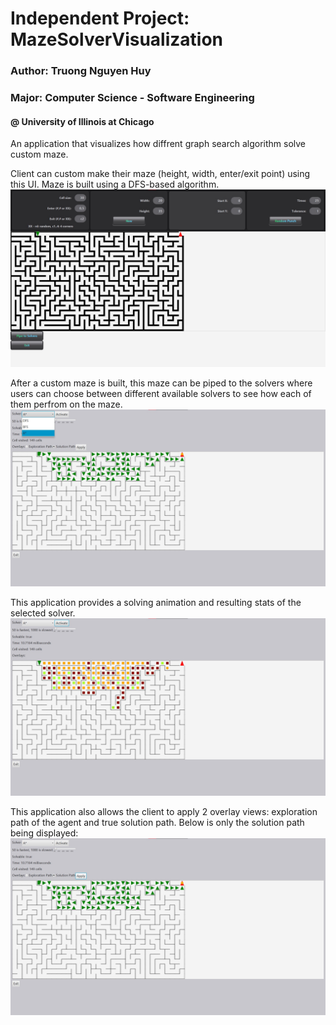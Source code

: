 # Independent Project: MazeSolverVisualization
### Author: Truong Nguyen Huy
### Major: Computer Science - Software Engineering
#### @ University of Illinois at Chicago

An application that visualizes how diffrent graph search algorithm solve custom maze.

Client can custom make their maze (height, width, enter/exit point) using this UI. Maze is built using a DFS-based algorithm.
![Build Maze screen](src/main/resources/images/buildMazeUI.jpg)

After a custom maze is built, this maze can be piped to the solvers where users can choose between different available solvers to see how each of them perfrom on the maze.
![Pick Solver screen](src/main/resources/images/pickSolverUI.jpg)

This application provides a solving animation and resulting stats of the selected solver.
![Snapshot of Solving Animation screen](src/main/resources/images/midSolvingUI.jpg)

This application also allows the client to apply 2 overlay views: exploration path of the agent and true solution path. Below is only the solution path being displayed:
![A* Solution screen](src/main/resources/images/solutionUI.jpg)
